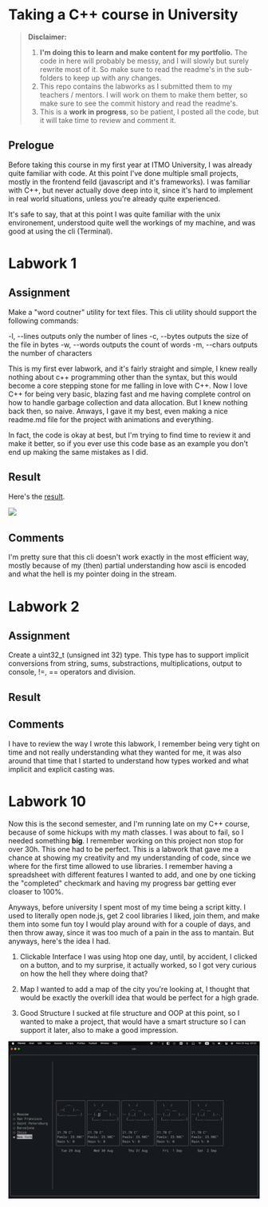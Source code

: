 # Taking a C++ course in University

> **Disclaimer:**
> 1) **I'm doing this to learn and make content for my portfolio.** The code in here will probably be messy, and I will slowly but surely rewrite most of it. So make sure to read the readme's in the sub-folders to keep up with any changes. 
> 2) This repo contains the labworks as I submitted them to my teachers / mentors. I will work on them to make them better, so make sure to see the commit history and read the readme's. 
> 3) This is a **work in progress**, so be patient, I posted all the code, but it will take time to review and comment it. 

## Prelogue

Before taking this course in my first year at ITMO University, I was already quite familiar with code. At this point I've done multiple small projects, mostly in the frontend feild (javascript and it's frameworks). I was familiar with C++, but never actually dove deep into it, since it's hard to implement in real world situations, unless you're already quite experienced.

It's safe to say, that at this point I was quite familiar with the unix environement, understood quite well the workings of my machine, and was good at using the cli (Terminal).

# Labwork 1

## Assignment 

Make a "word coutner" utility for text files. This cli utility should support the following commands:

-l, --lines outputs only the number of lines
-c, --bytes outputs the size of the file in bytes
-w, --words outputs the count of words
-m, --chars outputs the number of characters

This is my first ever labwork, and it's fairly straight and simple, I knew really nothing about c++ programming other than the syntax, but this would become a core stepping stone for me falling in love with C++. Now I love C++ for being very basic, blazing fast and me having complete control on how to handle garbage collection and data allocation. But I knew nothing back then, so naive. Anways, I gave it my best, even making a nice readme.md file for the project with animations and everything. 

In fact, the code is okay at best, but I'm trying to find time to review it and make it better, so if you ever use this code base as an example you don't end up making the same mistakes as I did.

## Result

Here's the [result](/cpp-labwork-1).

![](https://s4.gifyu.com/images/demoecd70c91f2089499.gif)

## Comments

I'm pretty sure that this cli doesn't work exactly in the most efficient way, mostly because of my (then) partial understanding how ascii is encoded and what the hell is my pointer doing in the stream.

# Labwork 2

## Assignment

Create a uint32_t (unsigned int 32) type. This type has to support implicit conversions from string, sums, substractions, multiplications, output to console, !=, == operators and division. 

## Result

## Comments 

I have to review the way I wrote this labwork, I remember being very tight on time and not really understanding what they wanted for me, it was also around that time that I started to understand how types worked and what implicit and explicit casting was. 

# Labwork 10

Now this is the second semester, and I'm running late on my C++ course, because of some hickups with my math classes. I was about to fail, so I needed something **big**. I remember working on this project non stop for over 30h. This one had to be perfect. This is a labwork that gave me a chance at showing my creativity and my understanding of code, since we where for the first time allowed to use libraries. I remember having a spreadsheet with different features I wanted to add, and one by one ticking the "completed" checkmark and having my progress bar getting ever cloaser to 100%.

Anyways, before university I spent most of my time being a script kitty. I used to literally open node.js, get 2 cool libraries I liked, join them, and make them into some fun toy I would play around with for a couple of days, and then throw away, since it was too much of a pain in the ass to mantain. But anyways, here's the idea I had.

1) Clickable Interface
  I was using htop one day, until, by accident, I clicked on a button, and to my surprise, it actually worked, so I got very curious on how the hell they where doing that?

2) Map
  I wanted to add a map of the city you're looking at, I thought that would be exactly the overkill idea that would be perfect for a high grade. 

3) Good Structure
  I sucked at file structure and OOP at this point, so I wanted to make a project, that would have a smart structure so I can support it later, also to make a good impression.

![](/content/labwork-12-showcase.gif)
